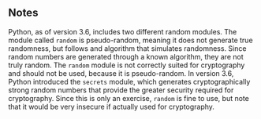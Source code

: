 ## Notes

Python, as of version 3.6, includes two different random modules. The module called `random` is pseudo-random, meaning it does not generate true randomness, but follows and algorithm that simulates randomness. Since random numbers are generated through a known algorithm, they are not truly random. The `random` module is not correctly suited for cryptography and should not be used, because it is pseudo-random. In version 3.6, Python introduced the `secrets` module, which generates cryptographically strong random numbers that provide the greater security required for cryptography. Since this is only an exercise, `random` is fine to use, but note that it would be very insecure if actually used for cryptography.
